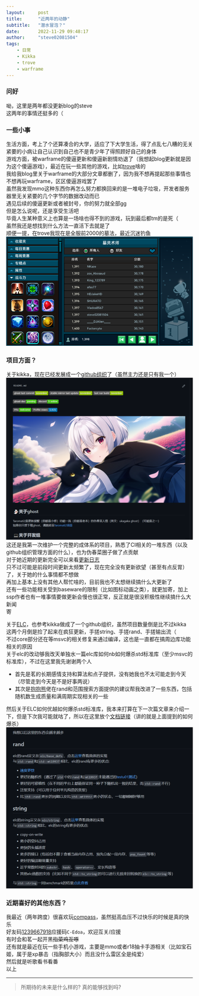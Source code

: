 ```yaml
---
layout:     post
title:      "近两年的动静"
subtitle:   "潜水冒泡？"
date:       2022-11-29 09:48:17
author:     "steve02081504"
tags: 
    - 日常 
    - Kikka 
    - trove  
    - warframe 
---
```


### 问好  

呦，这里是两年都没更新blog的steve  
这两年的事情还挺多的（  

### 一些小事  

生活方面，考上了个还算凑合的大学，适应了下大学生活，得了点乱七八糟的无关紧要的小病让自己认识到自己也不是青少年了得照顾好自己的身体  
游戏方面，被warframe的傻逼更新和傻逼新剧情劝退了（我想起blog更新就是因为这个傻逼游戏），最近在玩一些其他的游戏，比如[trove](http://trovelive.trionworlds.com/account/reg/account-registration-short-flow.action?voucherCode=QXLN9YCPTLRKLK2TQJLJ&request_locale=en&experience=aaf)啥的  
我给我blog里关于warframe的大部分文章都删了，因为我不想再提起那些事情也不想再玩warframe，区区傻逼游戏罢了  
虽然我发现mmo这种东西你再怎么努力都换回来的是一堆电子垃圾，开发者服务器里无关紧要的几个字节的数据改动而已  
遇见后续的傻逼更新或者被封号，你的努力就全部gg  
但是怎么说呢，还是享受生活吧  
毕竟人生某种意义上也算是一场啥也得不到的游戏，玩到最后都tm的是死（  
虽然我还是想找到什么方法一直活下去就是了  
顺便一提，在trove我现在是全服前2000的墓法，最近沉迷钓鱼  
![排行榜](/img/in-post/2022/11-29-09/rank.png)  

### 项目方面？

关于kikka，现在已经发展成一个[github组织](https://github.com/Taromati2)了（虽然主力还是只有我一个）  
![组织profile](/img/in-post/2022/11-29-09/kikka.png)  
这还是我第一次维护一个完整的成体系的项目，熟悉了CI相关的一堆东西（以及github组织管理方面的什么），也为伪春菜圈子做了点贡献  
对于她近期的更新完全可以来看[更新日志](https://github.com/Taromati2/Update-log)  
只不过可能是前段时间更新太频繁了，现在完全没有更新欲望（甚至有点反胃）了，关于她的什么事情都不想做  
再加上基本上没有其他人帮忙啥的，目前我也不太想继续搞什么大更新了  
还有一些功能相关受到baseware的限制（比如图标动画之类），就更加寄，加上ssp作者也有一堆事情要做更新会慢也很正常，反正就是很没积极性继续搞什么大新闻  
寄  


关于[ELC](https://github.com/ELC-lang/)，也参考kikka做成了一个github组织，虽然项目数量倒是比不过kikka  
这两个月倒是捡了起来在疯狂更新，手搓string、手搓rand、手搓输出流（  
不过core部分还在等msvc的相关修复来通过编译，这也是一直都在搞周边库功能相关的原因  
关于elc的改动够我改天单独水一篇elc库如何nb如何爆杀std标准库（至少msvc的标准库），不过在这里我先谢谢两个人  

- 首先是茗的长期感情支持和算法和点子提供，没有她我也不太可能走到今天（尽管走到今天是不是好事两说）  
- 其次是[抱抱熊](https://baobaobear.github.io/)佬在rand和范围搜索方面提供的建议帮我改进了一些东西，包括随机数生成质量和满周期实现相关的一些  

然后关于ELC如何优越如何爆杀std标准库，我本来打算在下一次篇文章来介绍一下，但是下次我可能就咕了，所以在这里放个[文档链接](https://github.com/ELC-lang/nerd-s-obsession)（讲的就是上面提到的如何爆杀）  
![成果](/img/in-post/2022/11-29-09/elc.png)  

### 近期喜好的其他东西？

我最近（两年跨度）很喜欢玩[compass](http://app.nhn-playart.com/compass/tw)，虽然挺高血压不过快乐的时候是真的快乐  
好友码[1239667918](http://app.nhn-playart.com/compass/tw/dl/)应援码`C-Edoa`，欢迎互关/应援  
有时会和茗一起开黑~~指菜鸡互啄~~  
还有就是最近在玩一些手机小游戏，主要是mmo或者r18抽卡手游相关（比如宝石姬，属于是xp暴击（指胸部大小）而且没什么雷区全是纯爱）  
然后就是听歌看书看番  
以上  

______

>所期待的未来是什么样的?
>真的能够找到吗?
